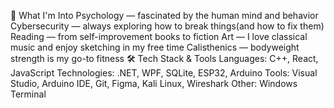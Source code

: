 🎯 What I'm Into
Psychology — fascinated by the human mind and behavior
Cybersecurity — always exploring how to break things(and how to fix them)
Reading — from self-improvement books to fiction
Art — I love classical music and enjoy sketching in my free time
Calisthenics — bodyweight strength is my go-to fitness
🛠️ Tech Stack & Tools
Languages: C++, React, JavaScript
Technologies: .NET, WPF, SQLite, ESP32, Arduino
Tools: Visual Studio, Arduino IDE, Git, Figma, Kali Linux, Wireshark
Other: Windows Terminal
<!---
dzibrilS/dzibrilS is a ✨ special ✨ repository because its `README.md` (this file) appears on your GitHub profile.
You can click the Preview link to take a look at your changes.
--->
